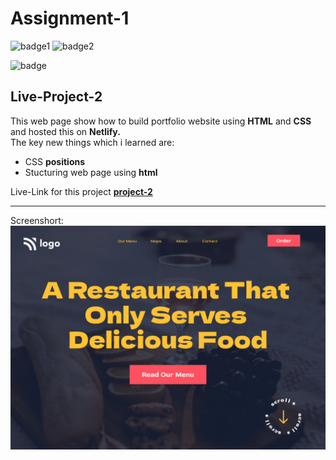 # Assignment-1

![badge1](https://img.shields.io/badge/Assignment--1-project--2-brightgreen)
![badge2](https://img.shields.io/badge/-HTML-orange)

![badge](https://img.shields.io/badge/-CSS-blue)

## Live-Project-2

This web page show how to build portfolio website using **HTML** and **CSS** and hosted this on **Netlify.** <br/>
The key new things which i learned are:
- CSS **positions**
- Stucturing web page using **html**

Live-Link for this project
**[project-2](https://live-class-poject-2.netlify.app " Netlify")**

___

Screenshort:
![Screenshort](/2.png)